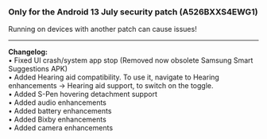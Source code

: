 ### Only for the Android 13 July security patch (A526BXXS4EWG1)
Running on devices with another patch can cause issues!

---
<b>Changelog:</b>
<br />• Fixed UI crash/system app stop (Removed now obsolete Samsung Smart Suggestions APK)
<br />• Added Hearing aid compatibility.
To use it, navigate to Hearing enhancements -> Hearing aid support, to switch on the toggle.
<br />• Added S-Pen hovering detachment support
<br />• Added audio enhancements
<br />• Added battery enhancements
<br />• Added Bixby enhancements
<br />• Added camera enhancements
